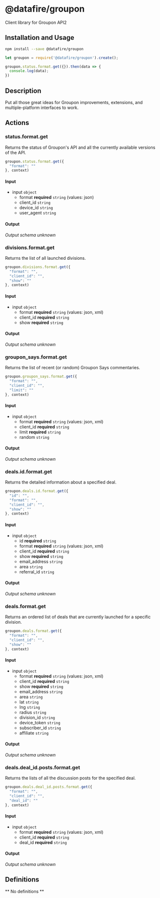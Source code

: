 # @datafire/groupon

Client library for Groupon API2

## Installation and Usage
```bash
npm install --save @datafire/groupon
```
```js
let groupon = require('@datafire/groupon').create();

groupon.status.format.get({}).then(data => {
  console.log(data);
})
```

## Description

Put all those great ideas for Groupon improvements, extensions, and multiple-platform interfaces to work.

## Actions

### status.format.get
Returns the status of Groupon's API and all the currently available versions of the API.


```js
groupon.status.format.get({
  "format": ""
}, context)
```

#### Input
* input `object`
  * format **required** `string` (values: json)
  * client_id `string`
  * device_id `string`
  * user_agent `string`

#### Output
*Output schema unknown*

### divisions.format.get
Returns the list of all launched divisions.


```js
groupon.divisions.format.get({
  "format": "",
  "client_id": "",
  "show": ""
}, context)
```

#### Input
* input `object`
  * format **required** `string` (values: json, xml)
  * client_id **required** `string`
  * show **required** `string`

#### Output
*Output schema unknown*

### groupon_says.format.get
Returns the list of recent (or random) Groupon Says commentaries.


```js
groupon.groupon_says.format.get({
  "format": "",
  "client_id": "",
  "limit": ""
}, context)
```

#### Input
* input `object`
  * format **required** `string` (values: json, xml)
  * client_id **required** `string`
  * limit **required** `string`
  * random `string`

#### Output
*Output schema unknown*

### deals.id.format.get
Returns the detailed information about a specified deal.


```js
groupon.deals.id.format.get({
  "id": "",
  "format": "",
  "client_id": "",
  "show": ""
}, context)
```

#### Input
* input `object`
  * id **required** `string`
  * format **required** `string` (values: json, xml)
  * client_id **required** `string`
  * show **required** `string`
  * email_address `string`
  * area `string`
  * referral_id `string`

#### Output
*Output schema unknown*

### deals.format.get
Returns an ordered list of deals that are currently launched for a specific division.


```js
groupon.deals.format.get({
  "format": "",
  "client_id": "",
  "show": ""
}, context)
```

#### Input
* input `object`
  * format **required** `string` (values: json, xml)
  * client_id **required** `string`
  * show **required** `string`
  * email_address `string`
  * area `string`
  * lat `string`
  * lng `string`
  * radius `string`
  * division_id `string`
  * device_token `string`
  * subscriber_id  `string`
  * affiliate `string`

#### Output
*Output schema unknown*

### deals.deal_id.posts.format.get
Returns the lists of all the discussion posts for the specified deal.


```js
groupon.deals.deal_id.posts.format.get({
  "format": "",
  "client_id": "",
  "deal_id": ""
}, context)
```

#### Input
* input `object`
  * format **required** `string` (values: json, xml)
  * client_id **required** `string`
  * deal_id **required** `string`

#### Output
*Output schema unknown*



## Definitions

** No definitions **
